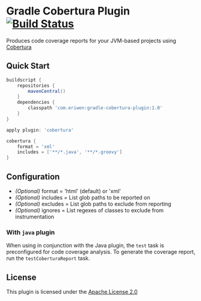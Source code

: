 # Gradle Cobertura Plugin [![Build Status](https://buildhive.cloudbees.com/job/eriwen/job/gradle-cobertura-plugin/badge/icon)](https://buildhive.cloudbees.com/job/eriwen/job/gradle-cobertura-plugin/)
Produces code coverage reports for your JVM-based projects using [Cobertura](http://cobertura.sourceforge.net/)

## Quick Start

```groovy
buildscript {
    repositories {
        mavenCentral()
    }
    dependencies {
        classpath 'com.eriwen:gradle-cobertura-plugin:1.0'
    }
}

apply plugin: 'cobertura'

cobertura {
    format = 'xml'
    includes = ['**/*.java', '**/*.groovy']
}
```

## Configuration

* _(Optional)_ format = 'html' (default) or 'xml'
* _(Optional)_ includes = List<String> glob paths to be reported on
* _(Optional)_ excludes = List<String> glob paths to exclude from reporting
* _(Optional)_ ignores = List<String> regexes of classes to exclude from instrumentation

### With `java` plugin

When using in conjunction with the Java plugin, the `test` task is preconfigured for code coverage analysis. To generate the coverage report, run the `testCoberturaReport` task.

## License
This plugin is licensed under the [Apache License 2.0](http://www.apache.org/licenses/LICENSE-2.0.html)

